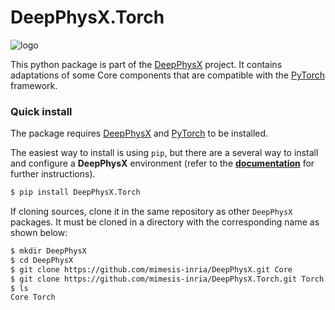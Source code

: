 # DeepPhysX.Torch

![logo](docs/source/_static/image/logo.png)

This python package is part of the [DeepPhysX](https://github.com/mimesis-inria/DeepPhysX) project.
It contains adaptations of some Core components that are compatible with the [PyTorch](https://pytorch.org/)
framework.

### Quick install

The package requires [DeepPhysX](https://github.com/mimesis-inria/DeepPhysX) and [PyTorch](https://pytorch.org/) to be 
installed.

The easiest way to install is using `pip`, but there are a several way to install and configure a **DeepPhysX**
environment (refer to the [**documentation**](https://deepphysx.readthedocs.io) for further instructions).

```bash
$ pip install DeepPhysX.Torch
```

If cloning sources, clone it in the same repository as other `DeepPhysX` packages.
It must be cloned in a directory with the corresponding name as shown below:

``` bash
$ mkdir DeepPhysX
$ cd DeepPhysX
$ git clone https://github.com/mimesis-inria/DeepPhysX.git Core             # Clone default package
$ git clone https://github.com/mimesis-inria/DeepPhysX.Torch.git Torch        # Clone AI package
$ ls
Core Torch
```
